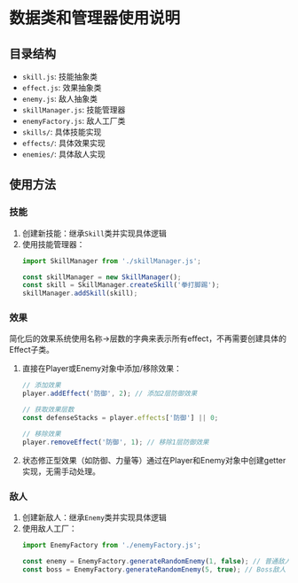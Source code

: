 # 数据类和管理器使用说明

## 目录结构

- `skill.js`: 技能抽象类
- `effect.js`: 效果抽象类
- `enemy.js`: 敌人抽象类
- `skillManager.js`: 技能管理器
- `enemyFactory.js`: 敌人工厂类
- `skills/`: 具体技能实现
- `effects/`: 具体效果实现
- `enemies/`: 具体敌人实现

## 使用方法

### 技能

1. 创建新技能：继承`Skill`类并实现具体逻辑
2. 使用技能管理器：
   ```javascript
   import SkillManager from './skillManager.js';
   
   const skillManager = new SkillManager();
   const skill = SkillManager.createSkill('拳打脚踢');
   skillManager.addSkill(skill);
   ```

### 效果

简化后的效果系统使用名称->层数的字典来表示所有effect，不再需要创建具体的Effect子类。

1. 直接在Player或Enemy对象中添加/移除效果：
   ```javascript
   // 添加效果
   player.addEffect('防御', 2); // 添加2层防御效果
   
   // 获取效果层数
   const defenseStacks = player.effects['防御'] || 0;
   
   // 移除效果
   player.removeEffect('防御', 1); // 移除1层防御效果
   ```
   
2. 状态修正型效果（如防御、力量等）通过在Player和Enemy对象中创建getter实现，无需手动处理。

### 敌人

1. 创建新敌人：继承`Enemy`类并实现具体逻辑
2. 使用敌人工厂：
   ```javascript
   import EnemyFactory from './enemyFactory.js';
   
   const enemy = EnemyFactory.generateRandomEnemy(1, false); // 普通敌人
   const boss = EnemyFactory.generateRandomEnemy(5, true); // Boss敌人
   ```